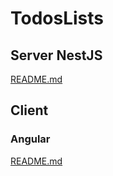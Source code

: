# TodosLists


## Server NestJS

[README.md](./server/README.md)


## Client

### Angular

[README.md](./clients/angular/README.md)
